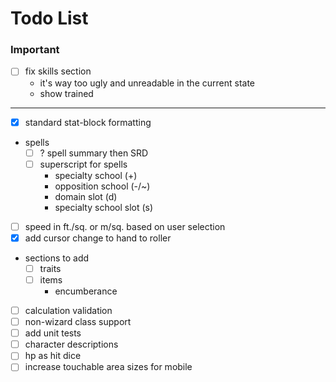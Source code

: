# Todo List

### Important

- [ ] fix skills section
  - it's way too ugly and unreadable in the current state
  - show trained

---

- [x] standard stat-block formatting
- spells
  - [ ] ? spell summary then SRD
  - [ ] superscript for spells
    - specialty school (+)
    - opposition school (-/~)
    - domain slot (d)
    - specialty school slot (s)
- [ ] speed in ft./sq. or m/sq. based on user selection
- [x] add cursor change to hand to roller
- sections to add
  - [ ] traits
  - [ ] items
    - encumberance
- [ ] calculation validation
- [ ] non-wizard class support
- [ ] add unit tests
- [ ] character descriptions
- [ ] hp as hit dice
- [ ] increase touchable area sizes for mobile
